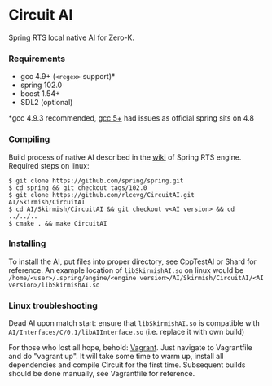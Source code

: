 Circuit AI
=========
Spring RTS local native AI for Zero-K.

### Requirements
* gcc 4.9+ (`<regex>` support)*
* spring 102.0
* boost 1.54+
* SDL2 (optional)

*gcc 4.9.3 recommended, [gcc 5+](https://gcc.gnu.org/gcc-5/changes.html) had issues as official spring sits on 4.8

### Compiling
Build process of native AI described in the [wiki](https://springrts.com/wiki/AI:Development:Lang:Cpp) of Spring RTS engine.
Required steps on linux:
```
$ git clone https://github.com/spring/spring.git
$ cd spring && git checkout tags/102.0
$ git clone https://github.com/rlcevg/CircuitAI.git AI/Skirmish/CircuitAI
$ cd AI/Skirmish/CircuitAI && git checkout v<AI version> && cd ../../..
$ cmake . && make CircuitAI
```

### Installing
To install the AI, put files into proper directory, see CppTestAI or Shard for reference.
An example location of `libSkirmishAI.so` on linux would be `/home/<user>/.spring/engine/<engine version>/AI/Skirmish/CircuitAI/<AI version>/libSkirmishAI.so`

### Linux troubleshooting
Dead AI upon match start: ensure that `libSkirmishAI.so` is compatible with `AI/Interfaces/C/0.1/libAIInterface.so` (i.e. replace it with own build)

For those who lost all hope, behold: [Vagrant](https://docs.vagrantup.com/v2/).
Just navigate to Vagrantfile and do "vagrant up". It will take some time to warm up, install all dependencies and compile Circuit for the first time.
Subsequent builds should be done manually, see Vagrantfile for reference.
